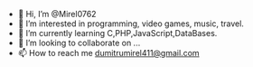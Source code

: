 - 👋 Hi, I’m @Mirel0762
- 👀 I’m interested in programming, video games, music, travel.
- 🌱 I’m currently learning C,PHP,JavaScript,DataBases.
- 💞️ I’m looking to collaborate on ...
- 📫 How to reach me dumitrumirel411@gmail.com

<!---
Mirel0762/Mirel0762 is a ✨ special ✨ repository because its `README.md` (this file) appears on your GitHub profile.
You can click the Preview link to take a look at your changes.
--->

